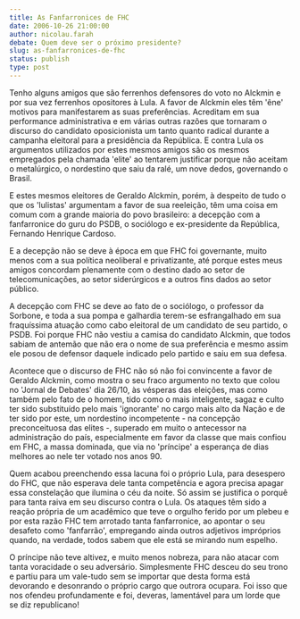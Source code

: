 ```yaml
---
title: As Fanfarronices de FHC
date: 2006-10-26 21:00:00
author: nicolau.farah
debate: Quem deve ser o próximo presidente?
slug: as-fanfarronices-de-fhc
status: publish 
type: post
---
```


Tenho alguns amigos que são ferrenhos defensores do voto no Alckmin e por sua vez ferrenhos opositores à Lula. A favor de Alckmin eles têm 'êne' motivos para manifestarem as suas preferências. Acreditam em sua performance administrativa e em várias outras razões que tornaram o discurso do candidato oposicionista um tanto quanto radical durante a campanha eleitoral para a presidência da República. E contra Lula os argumentos utilizados por estes mesmos amigos são os mesmos empregados pela chamada 'elite' ao tentarem justificar porque não aceitam o metalúrgico, o nordestino que saiu da ralé, um nove dedos, governando o Brasil.
 
E estes mesmos eleitores de Geraldo Alckmin, porém, à despeito de tudo o que os 'lulistas' argumentam a favor de sua reeleição, têm uma coisa em comum com a grande maioria do povo brasileiro: a decepção com a fanfarronice do guru do PSDB, o sociólogo e ex-presidente da República, Fernando Henrique Cardoso. 
 
E a decepção não se deve à época em que FHC foi governante, muito menos com a sua política neoliberal e privatizante, até porque estes meus amigos concordam plenamente com o destino dado ao setor de telecomunicações, ao setor siderúrgicos e a outros fins dados ao setor público. 
 
A decepção com FHC se deve ao fato de o sociólogo, o professor da Sorbone, e toda a sua pompa e galhardia terem-se esfrangalhado em sua fraquíssima atuação como cabo eleitoral de um candidato de seu partido, o PSDB. Foi porque FHC não vestiu a camisa do candidato Alckmin, que todos sabiam de antemão que não era o nome de sua preferência e mesmo assim ele posou de defensor daquele indicado pelo partido e saiu em sua defesa.
 
Acontece que o discurso de FHC não só não foi convincente a favor de Geraldo Alckmin, como mostra o seu fraco argumento no texto que colou no 'Jornal de Debates' dia 26/10, às vésperas das eleições, mas como também pelo fato de o homem, tido como o mais inteligente, sagaz e culto ter sido substituído pelo mais 'ignorante' no cargo mais alto da Nação e de ter sido por este, um nordestino incompetente - na concepção preconceituosa das elites -, superado em muito o antecessor na administração do país, especialmente em favor da classe que mais confiou em FHC, a massa dominada, que via no 'príncipe' a esperança de dias melhores ao nele ter votado nos anos 90.
 
Quem acabou preenchendo essa lacuna foi o próprio Lula, para desespero do FHC, que não esperava dele tanta competência e agora precisa apagar essa constelação que ilumina o céu da noite. Só assim se justifica o porquê para tanta raiva em seu discurso contra o Lula. Os ataques têm sido a reação própria de um acadêmico que teve o orgulho ferido por um plebeu e por esta razão FHC tem arrotado tanta fanfarronice, ao apontar o seu desafeto como 'fanfarrão', empregando ainda outros adjetivos impróprios quando, na verdade, todos sabem que ele está se mirando num espelho.
 
O príncipe não teve altivez, e muito menos nobreza, para não atacar com tanta voracidade o seu adversário. Simplesmente FHC desceu do seu trono e partiu para um vale-tudo sem se importar que desta forma está devorando e desonrando o próprio cargo que outrora ocupara. Foi isso que nos ofendeu profundamente e foi, deveras, lamentável para um lorde que se diz republicano!
